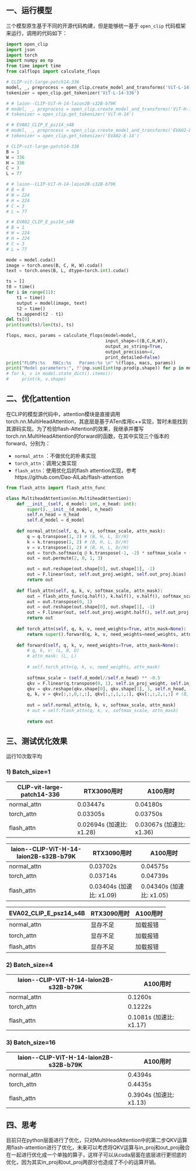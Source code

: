 ## 一、运行模型

三个模型原生基于不同的开源代码构建，但是能够统一基于 `open_clip` 代码框架来运行，调用的代码如下：

```python
import open_clip
import json
import torch
import numpy as np
from time import time
from calflops import calculate_flops

# CLIP-vit-large-patch14-336
model, _, preprocess = open_clip.create_model_and_transforms('ViT-L-14-336', pretrained='openai')
tokenizer = open_clip.get_tokenizer('ViT-L-14-336')

# # laion--CLIP-ViT-H-14-laion2B-s32B-b79K
# model, _, preprocess = open_clip.create_model_and_transforms('ViT-H-14', pretrained='laion2b_s32b_b79k')
# tokenizer = open_clip.get_tokenizer('ViT-H-14')

# # EVA02_CLIP_E_psz14_s4B
# model, _, preprocess = open_clip.create_model_and_transforms('EVA02-E-14', pretrained='laion2b_s4b_b115k')
# tokenizer = open_clip.get_tokenizer('EVA02-E-14')

# CLIP-vit-large-patch14-336
B = 1
W = 336
H = 336
C = 3
L = 77

# # laion--CLIP-ViT-H-14-laion2B-s32B-b79K
# B = 8
# W = 224
# H = 224
# C = 3
# L = 77

# # EVA02_CLIP_E_psz14_s4B
# B = 1
# W = 224
# H = 224
# C = 3
# L = 77

mode = model.cuda()
image = torch.ones(B, C, H, W).cuda()
text = torch.ones(B, L, dtype=torch.int).cuda()

ts = []
t0 = time()
for i in range(11):
    t1 = time()
    output = model(image, text)
    t2 = time()
    ts.append(t2 - t1)
del ts[0]
print(sum(ts)/len(ts), ts)

flops, macs, params = calculate_flops(model=model, 
                                      input_shape=((B,C,H,W)),
                                      output_as_string=True,
                                      output_precision=4,
                                      print_detailed=False)
print("FLOPs:%s   MACs:%s   Params:%s \n" %(flops, macs, params))
print("Model parameters:", f"{np.sum([int(np.prod(p.shape)) for p in model.parameters()]):,}")
# for k, v in model.state_dict().items():
#     print(k, v.shape)
```



## 二、优化attention

在CLIP的模型源代码中，attention模块是直接调用torch.nn.MultiHeadAttention，其底层是基于ATen库用c++实现，暂时未能找到其源码实现。为了检验flash-Attention的效果，我继承并覆写torch.nn.MultiHeadAttention的forward的函数，在其中实现三个版本的forward，分别为：

- `normal_attn` ：不做优化的朴素实现
- `torch_attn`：调用父类实现
- `flash_attn`：使用优化后的flash attention实现，参考https://github.com/Dao-AILab/flash-attention

```python
from flash_attn import flash_attn_func

class MultiheadAttention(nn.MultiheadAttention):
    def __init__(self, d_model: int, n_head: int):
        super().__init__(d_model, n_head)
        self.n_head = n_head
        self.d_model = d_model
    
    def normal_attn(self, q, k, v, softmax_scale, attn_mask):
        q = q.transpose(1, 2) # (B, H, L, D//H)
        k = k.transpose(1, 2) # (B, H, L, D//H)
        v = v.transpose(1, 2) # (B, H, L, D//H)
        out = torch.softmax(q @ k.transpose(-1, -2) * softmax_scale + (attn_mask if attn_mask!=None else 0), dim=-1) @ v
        out = out.permute(2, 0, 1, 3)

        out = out.reshape(out.shape[0], out.shape[1], -1)
        out = F.linear(out, self.out_proj.weight, self.out_proj.bias)
        return out
    
    def flash_attn(self, q, k, v, softmax_scale, attn_mask):
        out = flash_attn_func(q.half(), k.half(), v.half(), softmax_scale, causal=(attn_mask != None))
        out = out.transpose(0, 1)
        out = out.reshape(out.shape[0], out.shape[1], -1)
        out = F.linear(out, self.out_proj.weight.half(), self.out_proj.bias.half())
        return out
      
    def torch_attn(self, q, k, v, need_weights=True, attn_mask=None):
        return super().forward(q, k, v, need_weights=need_weights, attn_mask=attn_mask)
    
    def forward(self, q, k, v, need_weights=True, attn_mask=None):
        # q, k, v: (L, B, D)
        # attn_mask: (L, L)
        
        # self.torch_attn(q, k, v, need_weights, attn_mask)
        
        softmax_scale = (self.d_model//self.n_head) ** -0.5  
        qkv = F.linear(q.transpose(0, 1), self.in_proj_weight, self.in_proj_bias) # (B, L, 3*D)
        qkv = qkv.reshape(qkv.shape[0], qkv.shape[1], 3, self.n_head, -1) # (B, L, 3, H, D//H)
        q, k, v = qkv[:,:,0,:,:], qkv[:,:,1,:,:], qkv[:,:,2,:,:] # (B, L, H, D//H)
        
        out = self.normal_attn(q, k, v, softmax_scale, attn_mask)
        # out = self.flash_attn(q, k, v, softmax_scale, attn_mask)
    
        return out
```

## 三、测试优化效果

运行10次取平均

### 1) Batch_size=1

| CLIP-vit-large-patch14-336 | RTX3090用时              | A100用时                 |
| -------------------------- | ------------------------ | ------------------------ |
| normal_attn                | 0.03447s                 | 0.04180s                 |
| torch_attn                 | 0.03305s                 | 0.03750s                 |
| flash_attn                 | 0.02694s (加速比: x1.28) | 0.03067s (加速比: x1.36) |

| laion--CLIP-ViT-H-14-laion2B-s32B-b79K | RTX3090用时              | A100用时                 |
| -------------------------------------- | ------------------------ | ------------------------ |
| normal_attn                            | 0.03702s                 | 0.04575s                 |
| torch_attn                             | 0.03714s                 | 0.04739s                 |
| flash_attn                             | 0.03404s (加速比: x1.09) | 0.04340s (加速比: x1.05) |

| EVA02_CLIP_E_psz14_s4B | RTX3090用时 | A100用时 |
| ---------------------- | ----------- | -------- |
| normal_attn            | 显存不足    | 加载报错 |
| torch_attn             | 显存不足    | 加载报错 |
| flash_attn             | 显存不足    | 加载报错 |



### 2) Batch_size=4

| laion--CLIP-ViT-H-14-laion2B-s32B-b79K | A100用时                |
| -------------------------------------- | ----------------------- |
| normal_attn                            | 0.1260s                 |
| torch_attn                             | 0.1222s                 |
| flash_attn                             | 0.1081s (加速比: x1.17) |



### 3) Batch_size=16

| laion--CLIP-ViT-H-14-laion2B-s32B-b79K | A100用时                |
| -------------------------------------- | ----------------------- |
| normal_attn                            | 0.4394s                 |
| torch_attn                             | 0.4435s                 |
| flash_attn                             | 0.3904s (加速比: x1.13) |





## 四、思考

目前只在python层面进行了优化，只对MultiHeadAttention中的第二步QKV运算用flash-attention进行了优化，未来可以考虑将QKV运算与in_proj和out_proj融合在一起进行优化成一个单独的算子，这样子可以从cuda层面在底层进行更彻底的优化，因为其实in_proj和out_proj两部分也造成了不小的运算开销。